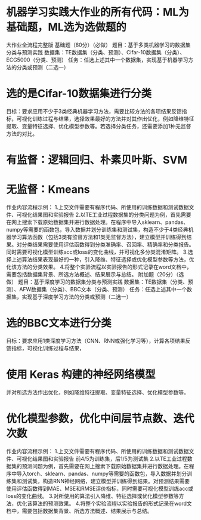 # 机器学习实践大作业的所有代码：ML为基础题，ML选为选做题的
大作业全流程完整版
基础题（80分）（必做）
题目：基于多类机器学习的数据集分类与预测实践
数据集：TE数据集（分类、预测）、Cifar-10数据集（分类）、ECG5000（分类、预测）
任务：任选上述其中一个数据集，实现基于机器学习方法的分类或预测（二选一）
# 选的是Cifar-10数据集进行分类
目标：要求应用不少于3类经典机器学习方法，需要比较方法的各项结果反馈指标，可视化训练过程与结果，选择效果最好的方法并对其作出优化，例如降维特征提取、变量特征选择、优化模型参数等。若选择分类任务，还需要添加1种无监督方法的对比。
# 有监督：逻辑回归、朴素贝叶斯、SVM
# 无监督：Kmeans
作业内容流程示例：
1.上交文件需要有程序代码、所使用的训练数据和测试数据文件、可视化结果图和实验报告
2.以TE工业过程数据集的分类问题为例，首先需要在网上搜索下载原始数据集并进行数据处理。在程序中导入sklearn、pandas、numpy等需要的函数包，导入数据并划分训练集和测试集，构造不少于4类经典机器学习算法函数（包括3类有监督方法和1类无监督方法），建立模型并训练得到结果。对分类结果需要使用评估函数得到分类准确率、召回率、精确率和分类报告。同时需要可视化模型训练acc或loss的变化曲线，并可视化多分类混淆矩阵。
3.选择上述算法结果表现最好的一种，引入降维、特征选择或优化模型参数等方法，优化该方法的分类效果。
4.将整个实验流程以实验报告的形式记录在word文档中，需要包括数据集背景、所选方法概述、结果展示与总结。
附加题（20分）（选做）
题目：基于深度学习的数据集分类与预测实践
数据集：TE数据集（分类、预测）、AFW数据集（分类）、BBC文本（分类、预测）
任务：任选上述其中一个数据集，实现基于深度学习方法的分类或预测（二选一）
# 选的BBC文本进行分类
目标：要求应用1类深度学习方法（CNN、RNN或强化学习等），计算各项结果反馈指标，可视化训练过程与结果，
# 使用 Keras 构建的神经网络模型
并对所选方法作出优化，例如降维特征提取、变量特征选择、优化模型参数等。
# 优化模型参数，优化中间层节点数、迭代次数
作业内容流程示例：
1.上交文件需要有程序代码、所使用的训练数据和测试数据文件、可视化结果图和实验报告
前4/5为训练集，后1/5为测试集
2.以TE工业过程数据集的预测问题为例，首先需要在网上搜索下载原始数据集并进行数据处理。在程序中导入torch、sklearn、pandas、numpy等需要的函数包，导入数据并划分训练集和测试集，构造RNN神经网络，建立模型并训练得到结果。对预测结果需要使用评估函数得到MAE、MSE和RMSE评价指标，同时需要可视化模型训练acc或loss的变化曲线。 
3.对所使用的算法引入降维、特征选择或优化模型参数等方法，优化该算法的预测效果。
4.将整个实验流程以实验报告的形式记录在word文档中，需要包括数据集背景、所选方法概述、结果展示与总结。
